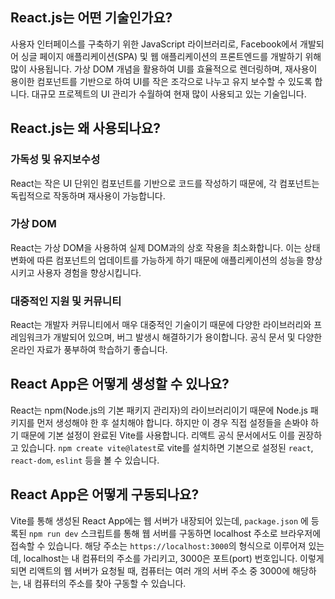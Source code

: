 ## React.js는 어떤 기술인가요?

사용자 인터페이스를 구축하기 위한 JavaScript 라이브러리로, Facebook에서 개발되어 싱글 페이지 애플리케이션(SPA) 및 웹 애플리케이션의 프론트엔드를 개발하기 위해 많이 사용됩니다.
가상 DOM 개념을 활용하여 UI를 효율적으로 렌더링하며, 재사용이 용이한 컴포넌트를 기반으로 하여 UI를 작은 조각으로 나누고 유지 보수할 수 있도록 합니다. 대규모 프로젝트의 UI 관리가 수월하여 현재 많이 사용되고 있는 기술입니다.

## React.js는 왜 사용되나요?

### 가독성 및 유지보수성

React는 작은 UI 단위인 컴포넌트를 기반으로 코드를 작성하기 때문에, 각 컴포넌트는 독립적으로 작동하며 재사용이 가능합니다.

### 가상 DOM

React는 가상 DOM을 사용하여 실제 DOM과의 상호 작용을 최소화합니다.
이는 상태 변화에 따른 컴포넌트의 업데이트를 가능하게 하기 때문에 애플리케이션의 성능을 향상시키고 사용자 경험을 향상시킵니다.

### 대중적인 지원 및 커뮤니티

React는 개발자 커뮤니티에서 매우 대중적인 기술이기 때문에 다양한 라이브러리와 프레임워크가 개발되어 있으며, 버그 발생시 해결하기가 용이합니다. 공식 문서 및 다양한 온라인 자료가 풍부하여 학습하기 좋습니다.

## React App은 어떻게 생성할 수 있나요?

React는 npm(Node.js의 기본 패키지 관리자)의 라이브러리이기 때문에 Node.js 패키지를 먼저 생성해야 한 후 설치해야 합니다. 하지만 이 경우 직접 설정들을 손봐야 하기 때문에 기본 설정이 완료된 Vite를 사용합니다. 리액트 공식 문서에서도 이를 권장하고 있습니다. `npm create vite@latest`로 vite를 설치하면 기본으로 설정된 `react`, `react-dom`, `eslint` 등을 볼 수 있습니다.

## React App은 어떻게 구동되나요?

Vite를 통해 생성된 React App에는 웹 서버가 내장되어 있는데, `package.json` 에 등록된 `npm run dev` 스크립트를 통해 웹 서버를 구동하면 localhost 주소로 브라우저에 접속할 수 있습니다. 해당 주소는 `https://localhost:3000`의 형식으로 이루어져 있는데, localhost는 내 컴퓨터의 주소를 가리키고, 3000은 포트(port) 번호입니다. 이렇게 되면 리액트의 웹 서버가 요청될 때, 컴퓨터는 여러 개의 서버 주소 중 3000에 해당하는, 내 컴퓨터의 주소를 찾아 구동할 수 있습니다.